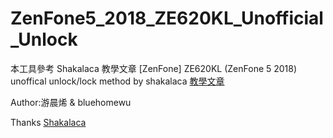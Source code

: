 # ZenFone5_2018_ZE620KL_Unofficial_Unlock
本工具參考 Shakalaca 教學文章
[ZenFone] ZE620KL (ZenFone 5 2018) unoffical unlock/lock method by shakalaca
[教學文章](https://link.medium.com/li5AvRrch7)

Author:游晨烯 & bluehomewu

Thanks [Shakalaca](https://github.com/shakalaca)

